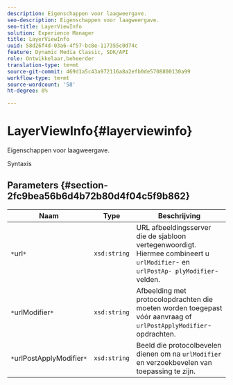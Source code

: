 ```yaml
---
description: Eigenschappen voor laagweergave.
seo-description: Eigenschappen voor laagweergave.
seo-title: LayerViewInfo
solution: Experience Manager
title: LayerViewInfo
uuid: 58d26f4d-03a6-4f57-bc8e-117355c0d74c
feature: Dynamic Media Classic, SDK/API
role: Ontwikkelaar,beheerder
translation-type: tm+mt
source-git-commit: 469d1a5c43a972116a8a2efb0de5708800130a99
workflow-type: tm+mt
source-wordcount: '58'
ht-degree: 0%

---
```



# LayerViewInfo{#layerviewinfo}

Eigenschappen voor laagweergave.

Syntaxis

## Parameters {#section-2fc9bea56b6d4b72b80d4f04c5f9b862}

| Naam | Type | Beschrijving |
|---|---|---|
| `*`url`*` | `xsd:string` | URL afbeeldingsserver die de sjabloon vertegenwoordigt. Hiermee combineert u `urlModifier`- en `urlPostAp- plyModifier`-velden. |
| `*`urlModifier`*` | `xsd:string` | Afbeelding met protocolopdrachten die moeten worden toegepast vóór aanvraag of `urlPostApplyModifier`-opdrachten. |
| `*`urlPostApplyModifier`*` | `xsd:string` | Beeld die protocolbevelen dienen om na `urlModifier` en verzoekbevelen van toepassing te zijn. |

